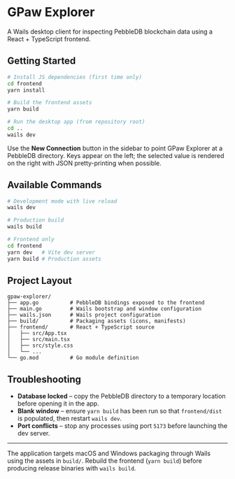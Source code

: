 # GPaw Explorer

A Wails desktop client for inspecting PebbleDB blockchain data using a React + TypeScript frontend.

## Getting Started

```bash
# Install JS dependencies (first time only)
cd frontend
yarn install

# Build the frontend assets
yarn build

# Run the desktop app (from repository root)
cd ..
wails dev
```

Use the **New Connection** button in the sidebar to point GPaw Explorer at a PebbleDB directory. Keys appear on the left; the selected value is rendered on the right with JSON pretty-printing when possible.

## Available Commands

```bash
# Development mode with live reload
wails dev

# Production build
wails build

# Frontend only
cd frontend
yarn dev   # Vite dev server
yarn build # Production assets
```

## Project Layout

```
gpaw-explorer/
├── app.go          # PebbleDB bindings exposed to the frontend
├── main.go         # Wails bootstrap and window configuration
├── wails.json      # Wails project configuration
├── build/          # Packaging assets (icons, manifests)
├── frontend/       # React + TypeScript source
│   ├── src/App.tsx
│   ├── src/main.tsx
│   ├── src/style.css
│   └── ...
└── go.mod          # Go module definition
```

## Troubleshooting

- **Database locked** – copy the PebbleDB directory to a temporary location before opening it in the app.
- **Blank window** – ensure `yarn build` has been run so that `frontend/dist` is populated, then restart `wails dev`.
- **Port conflicts** – stop any processes using port `5173` before launching the dev server.

---

The application targets macOS and Windows packaging through Wails using the assets in `build/`. Rebuild the frontend (`yarn build`) before producing release binaries with `wails build`.
